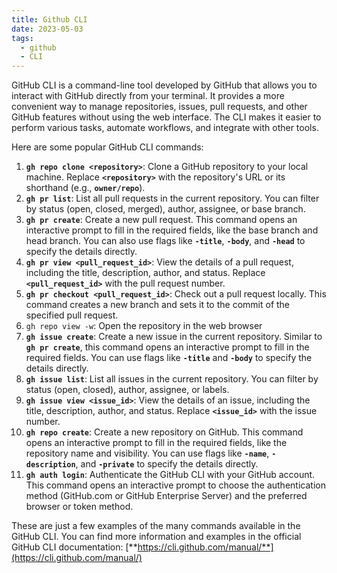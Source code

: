 ```yaml
---
title: Github CLI
date: 2023-05-03
tags:
  - github
  - CLI
---
```


GitHub CLI is a command-line tool developed by GitHub that allows you to interact with GitHub directly from your terminal. It provides a more convenient way to manage repositories, issues, pull requests, and other GitHub features without using the web interface. The CLI makes it easier to perform various tasks, automate workflows, and integrate with other tools.


Here are some popular GitHub CLI commands:

1. **`gh repo clone <repository>`**: Clone a GitHub repository to your local machine. Replace **`<repository>`** with the repository's URL or its shorthand (e.g., **`owner/repo`**).
2. **`gh pr list`**: List all pull requests in the current repository. You can filter by status (open, closed, merged), author, assignee, or base branch.
3. **`gh pr create`**: Create a new pull request. This command opens an interactive prompt to fill in the required fields, like the base branch and head branch. You can also use flags like **`-title`**, **`-body`**, and **`-head`** to specify the details directly.
4. **`gh pr view <pull_request_id>`**: View the details of a pull request, including the title, description, author, and status. Replace **`<pull_request_id>`** with the pull request number.
5. **`gh pr checkout <pull_request_id>`**: Check out a pull request locally. This command creates a new branch and sets it to the commit of the specified pull request.
6. `gh repo view -w`: Open the repository in the web browser
7. **`gh issue create`**: Create a new issue in the current repository. Similar to **`gh pr create`**, this command opens an interactive prompt to fill in the required fields. You can use flags like **`-title`** and **`-body`** to specify the details directly.
8. **`gh issue list`**: List all issues in the current repository. You can filter by status (open, closed), author, assignee, or labels.
9. **`gh issue view <issue_id>`**: View the details of an issue, including the title, description, author, and status. Replace **`<issue_id>`** with the issue number.
10. **`gh repo create`**: Create a new repository on GitHub. This command opens an interactive prompt to fill in the required fields, like the repository name and visibility. You can use flags like **`-name`**, **`-description`**, and **`-private`** to specify the details directly.
11. **`gh auth login`**: Authenticate the GitHub CLI with your GitHub account. This command opens an interactive prompt to choose the authentication method (GitHub.com or GitHub Enterprise Server) and the preferred browser or token method.

These are just a few examples of the many commands available in the GitHub CLI. You can find more information and examples in the official GitHub CLI documentation: [**https://cli.github.com/manual/**](https://cli.github.com/manual/)


